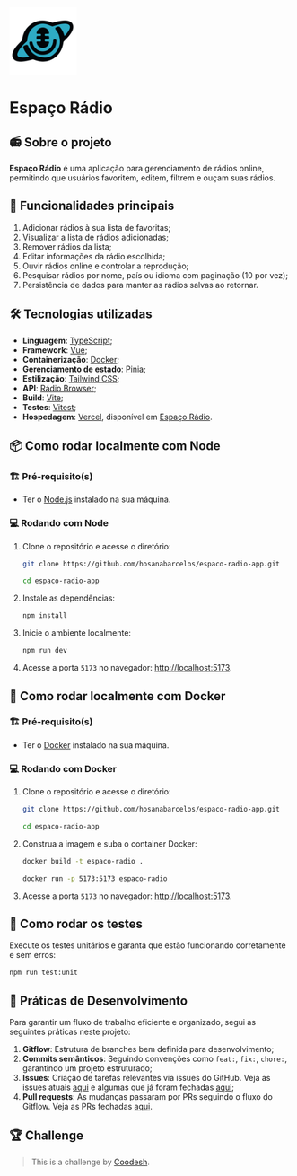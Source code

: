 <div>
    <img src="https://github.com/hosanabarcelos/espaco-radio-app/blob/main/public/logo.png" width="120" height="120" />
</div>

# Espaço Rádio

## 📻 Sobre o projeto
**Espaço Rádio** é uma aplicação para gerenciamento de rádios online, permitindo que usuários favoritem, editem, filtrem e ouçam suas rádios.

## 🔎 Funcionalidades principais
1. Adicionar rádios à sua lista de favoritas;
2. Visualizar a lista de rádios adicionadas;
3. Remover rádios da lista;
4. Editar informações da rádio escolhida;
5. Ouvir rádios online e controlar a reprodução;
6. Pesquisar rádios por nome, país ou idioma com paginação (10 por vez);
7. Persistência de dados para manter as rádios salvas ao retornar.

## 🛠️ Tecnologias utilizadas
- **Linguagem**: [TypeScript](https://www.typescriptlang.org/);
- **Framework**: [Vue](https://vuejs.org/);
- **Containerização**: [Docker](https://www.docker.com/);
- **Gerenciamento de estado**: [Pinia](https://pinia.vuejs.org/);
- **Estilização**: [Tailwind CSS](https://tailwindcss.com/);
- **API**: [Rádio Browser](https://www.radio-browser.info/);
- **Build**: [Vite](https://vitejs.dev/);
- **Testes**: [Vitest](https://vitest.dev/);
- **Hospedagem**: [Vercel](https://vercel.com/), disponível em [Espaço Rádio](https://espacoradio.vercel.app/).

## 📦 Como rodar localmente com Node
### 🏗️ Pré-requisito(s)
- Ter o [Node.js](https://nodejs.org/) instalado na sua máquina.

### 💻 Rodando com Node
   1. Clone o repositório e acesse o diretório:
      ```sh
      git clone https://github.com/hosanabarcelos/espaco-radio-app.git
      ```
      ```sh
      cd espaco-radio-app
      ```
   2. Instale as dependências:
      ```sh
      npm install
      ```
   3. Inicie o ambiente localmente:
      ```sh
      npm run dev
      ```
   4. Acesse a porta `5173` no navegador: [http://localhost:5173](http://localhost:5173).

## 🐋 Como rodar localmente com Docker

### 🏗️ Pré-requisito(s)
- Ter o [Docker](https://www.docker.com/) instalado na sua máquina.

### 💻 Rodando com Docker
   1. Clone o repositório e acesse o diretório:
      ```sh
      git clone https://github.com/hosanabarcelos/espaco-radio-app.git
      ```
      ```sh
      cd espaco-radio-app
      ```
   2. Construa a imagem e suba o container Docker:
      ```sh
      docker build -t espaco-radio .
      ```
      ```sh
      docker run -p 5173:5173 espaco-radio
      ```
   3. Acesse a porta `5173` no navegador: [http://localhost:5173](http://localhost:5173).

## 🧪 Como rodar os testes
Execute os testes unitários e garanta que estão funcionando corretamente e sem erros:
```sh
npm run test:unit
```

## 🚀 Práticas de Desenvolvimento
Para garantir um fluxo de trabalho eficiente e organizado, segui as seguintes práticas neste projeto:

   1. **Gitflow**: Estrutura de branches bem definida para desenvolvimento;
   2. **Commits semânticos**: Seguindo convenções como `feat:`, `fix:`, `chore:`, garantindo um projeto estruturado;
   3. **Issues**: Criação de tarefas relevantes via issues do GitHub. Veja as issues atuais [aqui](https://github.com/hosanabarcelos/espaco-radio-app/issues) e algumas que já foram fechadas [aqui](https://github.com/hosanabarcelos/espaco-radio-app/issues?q=is%3Aissue%20state%3Aclosed);
   4. **Pull requests**: As mudanças passaram por PRs seguindo o fluxo do Gitflow. Veja as PRs fechadas [aqui](https://github.com/hosanabarcelos/espaco-radio-app/pulls?q=is%3Apr+is%3Aclosed).


## 🏆 Challenge
> This is a challenge by [Coodesh](https://coodesh.com/).

